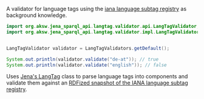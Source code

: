 
A validator for language tags using the [iana language subtag registry](http://www.iana.org/assignments/language-subtag-registry) as  background knowledge.

```java
import org.aksw.jena_sparql_api.langtag.validator.api.LangTagValidator;
import org.aksw.jena_sparql_api.langtag.validator.impl.LangTagValidators;


LangTagValidator validator = LangTagValidators.getDefault();

System.out.println(validator.validate("de-at")); // true
System.out.println(validator.validate("english")); // false

```

Uses [Jena's LangTag](https://jena.apache.org/documentation/javadoc/arq/org/apache/jena/riot/web/LangTag.html) class to parse language tags into components and validate them against an [RDFized snapshot of the IANA language subtag registry](https://github.com/SmartDataAnalytics/iana-language-subtag-registry-rdf).
